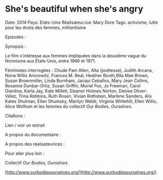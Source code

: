 # She's beautiful when she's angry

Date: 2014
Pays: Etats-Unis
Réalisateur.ice: Mary Dore
Tags: activisme, lutte pour les droits des femmes, militantisme

Episodes : 

Synopsis : 

Le film s'intéresse aux femmes impliquées dans la deuxième vague du féminisme aux États-Unis, entre 1966 et 1971. 

Féministes interrogées : Chude Pam Allen, Alta (poétesse), Judith Arcana, Nona Willis Aronowitz, Frances M. Beal, Heather Booth,Rita Mae Brown, Susan Brownmiller, Linda Burnham, Jacqui Ceballos, Mary Jean Collins, Roxanne Dunbar-Ortiz, Susan Griffin, Muriel Fox, Jo Freeman, Carol Giardina, Karla Jay, Kate Millett, Eleanor Holmes Norton, Denise Oliver-Vélez, Trina Robbins, Ruth Rosen, Vivian Rothstein, Marlene Sanders, Alix Kates Shulman, Ellen Shumsky, Marilyn Webb, Virginia Whitehill, Ellen Willis, Alice Wolfson et les femmes du collectif *Our Bodies, Ourselves.* 

Citations : 

Lien / voir un extrait 

 

A propos du documentaire : 

A propos des réalisateurices : 

Pour aller plus loin : 

Collectif *Our Bodies, Ourselves*

[http://www.ourbodiesourselves.org/](http://www.ourbodiesourselves.org/)